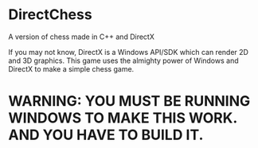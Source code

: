 # DirectChess
A version of chess made in C++ and DirectX

If you may not know, DirectX is a Windows API/SDK which can render 2D and 3D graphics.
This game uses the almighty power of Windows and DirectX to make a simple chess game.

# WARNING: YOU MUST BE RUNNING WINDOWS TO MAKE THIS WORK. AND YOU HAVE TO BUILD IT.
